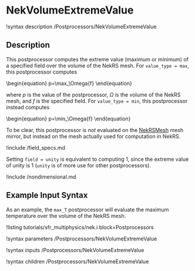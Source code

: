 # NekVolumeExtremeValue

!syntax description /Postprocessors/NekVolumeExtremeValue

## Description

This postprocessor computes the extreme value (maximum or minimum) of
a specified field over the volume of the NekRS mesh. For `value_type = max`,
this postprocessor computes

\begin{equation}
p=\max_\Omega{f}
\end{equation}

where $p$ is the value of the postprocessor,
$\Omega$ is the volume of the NekRS mesh, and
$f$ is the specified field. For `value_type = min`, this postprocessor
instead computes

\begin{equation}
p=\min_\Omega{f}
\end{equation}

To be clear, this postprocessor is *not* evaluated on the
[NekRSMesh](/mesh/NekRSMesh.md) mesh mirror, but instead on the mesh actually
used for computation in NekRS.

!include /field_specs.md

Setting `field = unity` is equivalent to computing
1, since the extreme value of unity is 1 (`unity` is
of more use for other postprocessors).

!include /nondimensional.md

## Example Input Syntax

As an example, the `max_T` postprocessor will evaluate the maximum temperature
over the volume of the NekRS mesh.

!listing tutorials/sfr_multiphysics/nek.i
  block=Postprocessors

!syntax parameters /Postprocessors/NekVolumeExtremeValue

!syntax inputs /Postprocessors/NekVolumeExtremeValue

!syntax children /Postprocessors/NekVolumeExtremeValue
